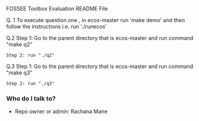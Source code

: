 FOSSEE Toolbox Evaluation README File

Q. 1 To execute question one , in ecos-master run 'make demo' and then follow the instructions i.e. run './runecos'

Q.2 Step 1: Go to the parent directory that is ecos-master and 
            run command "make q2"

    Step 2: run "./q2"

Q.3 Step 1: Go to the parent directory that is ecos-master and run command 
			"make q3"

    Step 2: run "./q3"




### Who do I talk to? ###

* Repo owner or admin: Rachana Mane